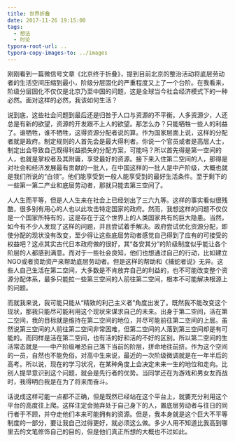 ```yaml
---
title: 世界折叠
date: 2017-11-26 19:15:00
tags:
  - 想法
  - 时论
typora-root-url: ..
typora-copy-images-to: ../images
---
```


刚刚看到一篇微信号文章《北京终于折叠》，提到目前北京的整治活动将底层劳动者的生活空间压缩到最小，阶级分层固化的严重程度又上了一个台阶。在我看来，阶级分层固化不仅仅是北京乃至中国的问题，这是全球当今社会经济模式下的一种必然。面对这样的必然，我该如何生活？

说到底，这些社会问题到最后还是归咎于人口与资源的不平衡。人多资源少，人还总是有新的欲望，资源的开发跟不上人的欲望。那怎么办？只能牺牲一些人的利益了。谁牺牲，谁不牺牲，这得资源分配者说的算。作为国家层面上说，这样的分配者就是政府。制定规则的人首先会是最大得利者。你说一个官员或者是高层人士，制定出会导致自己既得利益损失的分配方案，可能吗？所以首先得是第一空间的人，也就是掌权者及其附庸，享受最好的资源。接下来入住第二空间的人，那得是对社会和经济发展最有贡献的一批人，在中国这样的一批人是中产阶级，大概也就是我们所说的“白领”。他们能享受到一般人能享受到的最好生活条件。至于剩下的一些第一第二产业和底层劳动者，那就只能去第三空间了。
<!-- more -->
人人生而平等，但是人人生来在社会上已经划出了三六九等。这样的事实看似很残酷，很多别有用心的人也以此攻击特定国家的政府。然而，我想这样的问题不仅仅是一个国家所特有的，这是存在于这个世界上的人类国家共有的巨大隐患。当然，如今有不少人发现了这样的问题，并且尝试着手解决。政府尝试优化资源分配，即使分配的现状没有改变，至少得让这些底层劳动者感觉自己得到了应有的可接受的权益吧？这点其实古代日本政府做的很好，其“各安其分”的阶级制度似乎能让各个阶层的人都感到满意。而对于一些社会良知，他们也想通过自己的行动，比如建立NGO或者资助资产来帮助底层劳动者。但是这样的帮助和《捕蛇者说》无异。这些人自己生活在第二空间，大多数是不肯放弃自己的利益的，也不可能改变整个资源分配体系，最多只能拉一些第三空间的人前往第二空间，根本不可能解决根源上的问题。

而就我来说，我可能只能从“精致的利己主义者”角度出发了。既然我不能改变这个现状，那我只能尽可能利用这个现状来谋求自己的未来。出身于第二空间，活在第二空间，我的目标就是维持在第二空间的地位，并尽可能前往第二空间的上层。虽然说第三空间的人前往第二空间非常困难，但第二空间的人落到第三空间却是有可能的。而同样是活在第二空间，也有活的好和活的不好的区别。所以第二空间的生活常态就是——中产阶级唯恐自己落下当前的阶层，拼命地往前挤。作为这个空间的一员，自然也不能免俗。对高中生来说，最近的一次阶级微调就是在一年半后的高考。所以说，现在的学习状况，在某种角度上会决定未来一生的地位和走向。比别人提早意识到这个问题，就会是先行者的优势。当同学还在为游戏和男女友而战时，我得明白我是在为了将来而奋斗。

话说成这样可能一点都不正确，但是既然已经站在这个平台上，就要充分利用这个平台的高度往上爬。这样注定会抛弃处于自己身下的人，置底层劳动者与往日的同行者于不顾，并夺走他们本来可能拥有的资源。但是，我本身就是这个巨大不平等制度的一部分，要让我自己过得更好，就必须这么做。多少人用不知道比我高到哪里去的文笔修饰自己的目的，但是他们真正所想的大概也不过如此。
